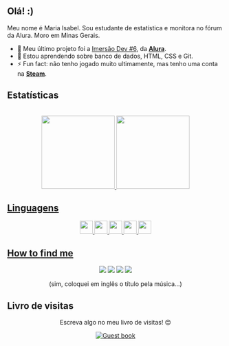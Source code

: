 ## Olá! :)

Meu nome é Maria Isabel. Sou estudante de estatística e monitora no fórum da Alura. Moro em Minas Gerais.
- 🔭 Meu último projeto foi a [Imersão Dev #6](https://github.com/m-ipt/imersao_dev_6), da **[Alura](https://imersao.dev/)**.
- 🌱 Estou aprendendo sobre banco de dados, HTML, CSS e Git.
- ⚡ Fun fact: não tenho jogado muito ultimamente, mas tenho uma conta na **[Steam](https://steamcommunity.com/id/bvdk)**.


## Estatísticas
<div align="center" style="display: inline_block"><br>
<a href="https://github.com/m-ipt">
<img height="170em" src="https://github-readme-stats.vercel.app/api?username=m-ipt&show_icons=true&theme=midnight-purple&include_all_commits=true&count_private=true"/>
<img height="170em" src="https://github-readme-stats.vercel.app/api/top-langs/?username=m-ipt&layout=compact&langs_count=7&theme=midnight-purple"/>
</div>
  
## Linguagens
<div align="center">
  
<img height="30em" src="https://camo.githubusercontent.com/42acc7ee3a18313a065e672e0835729edf3361dedb045d6c3cf8821fe30a1c2d/68747470733a2f2f696d672e736869656c64732e696f2f7374617469632f76313f7374796c653d666f722d7468652d6261646765266d6573736167653d47697426636f6c6f723d463035303332266c6f676f3d476974266c6f676f436f6c6f723d464646464646266c6162656c3d"/>
<img height="30em" src="https://camo.githubusercontent.com/9fe0ddca8c80fd49703246ca3b9a894ddfdc9c1c80f6ab5de92bbe91471dbab8/68747470733a2f2f696d672e736869656c64732e696f2f7374617469632f76313f7374796c653d666f722d7468652d6261646765266d6573736167653d4353533326636f6c6f723d313537324236266c6f676f3d43535333266c6f676f436f6c6f723d464646464646266c6162656c3d"/>
<img height="30em" src="https://camo.githubusercontent.com/d2da7e7ec8424780720101d4853c64dffb81dc69dfdd25a0ce88cdb3848bbc6f/68747470733a2f2f696d672e736869656c64732e696f2f7374617469632f76313f7374796c653d666f722d7468652d6261646765266d6573736167653d48544d4c3526636f6c6f723d453334463236266c6f676f3d48544d4c35266c6f676f436f6c6f723d464646464646266c6162656c3d"/>
<img height="30em" src="https://camo.githubusercontent.com/3aaee8bf7885dcf0cea8a5647c4514b7d800b1a730d38bce7dadf6bff883378d/68747470733a2f2f696d672e736869656c64732e696f2f7374617469632f76313f7374796c653d666f722d7468652d6261646765266d6573736167653d4a61766153637269707426636f6c6f723d323232323232266c6f676f3d4a617661536372697074266c6f676f436f6c6f723d463744463145266c6162656c3d"/>
<img height="30em" src="https://camo.githubusercontent.com/3df944c2b99f86f1361df72285183e890f11c52d36dfcd3c2844c6823c823fc1/68747470733a2f2f696d672e736869656c64732e696f2f7374617469632f76313f7374796c653d666f722d7468652d6261646765266d6573736167653d507974686f6e26636f6c6f723d333737364142266c6f676f3d507974686f6e266c6f676f436f6c6f723d464646464646266c6162656c3d"/>
  
</div>  
  
## How to [find me](https://www.youtube.com/watch?v=xOQ7rolBbq8&ab_channel=kingsofleonVEVO)
 <div align="center">
    <a href="https://cursos.alura.com.br/user/m--ipt" target"=_blank"><img src="https://img.shields.io/badge/-Alura-darkblue?style=for-the-badge&logo=Alura&logoColor=white" target="_blank"></a>
    <a href="mailto:mipt1612@gmail.com" target"=_blank"><img src="https://camo.githubusercontent.com/b070a7f6855dbf52729ec83a928c93e728f5245e24123a6547912acea3753899/68747470733a2f2f696d672e736869656c64732e696f2f7374617469632f76313f7374796c653d666f722d7468652d6261646765266d6573736167653d476d61696c26636f6c6f723d454134333335266c6f676f3d476d61696c266c6f676f436f6c6f723d464646464646266c6162656c3d"/></a>
    <a href="https://www.linkedin.com/in/mipt/" target="_blank"><img src="https://img.shields.io/badge/-LinkedIn-%230077B5?style=for-the-badge&logo=linkedin&logoColor=white" target="_blank"></a>
    <a href="https://www.instagram.com/mapries/" target="_blank"><img src="https://img.shields.io/badge/-Instagram-%23E4405F?style=for-the-badge&logo=instagram&logoColor=white" target="_blank"></a>
   <p><p>
   (sim, coloquei em inglês o título pela música...)
</div>

## Livro de visitas
<div align="center">
<p>Escreva algo no meu livro de visitas! 😊 </p>
<a href="https://github.com/m-ipt/m-ipt/issues"><img src="https://github.com/fnky/fnky/raw/fnky/img/guestbook.gif" alt="Guest book" align="center"></a>
</div>
